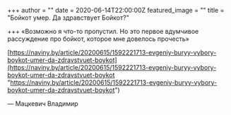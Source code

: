 +++
author = ""
date = 2020-06-14T22:00:00Z
featured_image = ""
title = "Бойкот умер. Да здравствует Бойкот?"

+++
«Возможно я что-то пропустил. Но это первое вдумчивое рассуждение про бойкот, которое мне довелось прочесть»

[https://naviny.by/article/20200615/1592221713-evgeniy-buryy-vybory-boykot-umer-da-zdravstvuet-boykot](https://naviny.by/article/20200615/1592221713-evgeniy-buryy-vybory-boykot-umer-da-zdravstvuet-boykot "https://naviny.by/article/20200615/1592221713-evgeniy-buryy-vybory-boykot-umer-da-zdravstvuet-boykot")

— Мацкевич Владимир